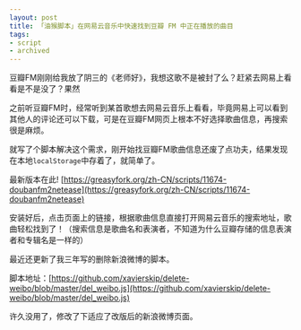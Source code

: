 ```yaml
---
layout: post
title: 「油猴脚本」在网易云音乐中快速找到豆瓣 FM 中正在播放的曲目  
tags:
- script
- archived
---
```


豆瓣FM刚刚给我放了阴三的《老师好》，我想这歌不是被封了么？赶紧去网易上看看是不是没了？果然 

之前听豆瓣FM时，经常听到某首歌想去网易云音乐上看看，毕竟网易上可以看到其他人的评论还可以下载，可是在豆瓣FM网页上根本不好选择歌曲信息，再搜索很是麻烦。 

就写了个脚本解决这个需求，刚开始找豆瓣FM歌曲信息还废了点功夫，结果发现在本地`localStorage`中存着了，就简单了。

最新版本在此!
[https://greasyfork.org/zh-CN/scripts/11674-doubanfm2netease](https://greasyfork.org/zh-CN/scripts/11674-doubanfm2netease)

<script src="https://gist.github.com/xavierskip/861d9f3569142a1ec1e7.js"></script>

安装好后，点击页面上的链接，根据歌曲信息直接打开网易云音乐的搜索地址，歌曲轻松找到了！（搜索信息是歌曲名和表演者，不知道为什么豆瓣存储的信息表演者和专辑名是一样的）

最近还更新了我三年写的删除新浪微博的脚本。

脚本地址：[https://github.com/xavierskip/delete-weibo/blob/master/del_weibo.js](https://github.com/xavierskip/delete-weibo/blob/master/del_weibo.js)

许久没用了，修改了下适应了改版后的新浪微博页面。

